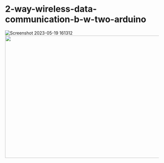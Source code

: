 # 2-way-wireless-data-communication-b-w-two-arduino

![Screenshot 2023-05-19 161312](https://github.com/adithyahk46/2-way-wireless-data-communication-b-w-two-arduino/assets/113534275/2532e707-80b0-489c-9968-906b40e78b0e)
<img src="https://github.com/adithyahk46/2-way-wireless-data-communication-b-w-two-arduino/assets/113534275/2532e707-80b0-489c-9968-906b40e78b0e" width="600" height="400">
